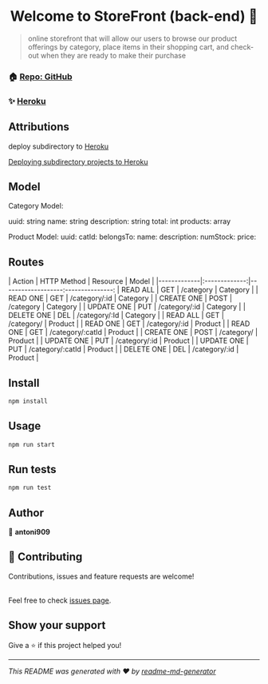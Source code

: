 <h1 align="center">Welcome to StoreFront (back-end) 👋</h1>

> online storefront that will allow our users to browse our product offerings by category, place items in their shopping cart, and check-out when they are ready to make their purchase

### 🏠 [Repo: GitHub](https://github.com/antoni909/StoreFront/tree/dev/backend)

### ✨ [Heroku](https://storefront-v1.herokuapp.com/)

## Attributions

deploy subdirectory to [Heroku](https://github.com/timanovsky/subdir-heroku-buildpack)

[Deploying subdirectory projects to Heroku
](https://jtway.co/deploying-subdirectory-projects-to-heroku-f31ed65f3f2)

## Model

Category Model:

  uuid: string
  name: string
  description: string
  total: int
  products: array

Product Model:
  uuid:
  catId:
  belongsTo:
  name:
  description:
  numStock:
  price:

## Routes

|   Action    |  HTTP Method  |      Resource     |     Model     |
|-------------|:-------------:|-------------------:---------------:
| READ ALL    |      GET      | /category         |   Category    |
| READ ONE    |      GET      | /category/:id     |   Category    |
| CREATE ONE  |      POST     | /category         |   Category    |
| UPDATE ONE  |      PUT      | /category/:id     |   Category    |
| DELETE ONE  |      DEL      | /category/:Id     |   Category    |
| READ ALL    |      GET      | /category/        |   Product     |
| READ ONE    |      GET      | /category/:id     |   Product     |
| READ ONE    |      GET      | /category/:catId  |   Product     |
| CREATE ONE  |      POST     | /category/        |   Product     |
| UPDATE ONE  |      PUT      | /category/:id     |   Product     |
| UPDATE ONE  |      PUT      | /category/:catId  |   Product     |
| DELETE ONE  |      DEL      | /category/:id     |   Product     |


## Install

```sh
npm install
```

## Usage

```sh
npm run start
```

## Run tests

```sh
npm run test
```

## Author

👤 **antoni909**

## 🤝 Contributing

Contributions, issues and feature requests are welcome!

<br />Feel free to check [issues page](https://github.com/antoni909/StoreFront/issues).

## Show your support

Give a ⭐️ if this project helped you!

***
_This README was generated with ❤️ by [readme-md-generator](https://github.com/kefranabg/readme-md-generator)_
